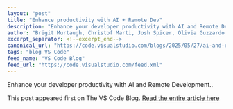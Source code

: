 ```yaml
---
layout: "post"
title: "Enhance productivity with AI + Remote Dev"
description: "Enhance your developer productivity with AI and Remote Development.."
author: "Brigit Murtaugh, Christof Marti, Josh Spicer, Olivia Guzzardo McVicker"
excerpt_separator: <!--excerpt_end-->
canonical_url: "https://code.visualstudio.com/blogs/2025/05/27/ai-and-remote"
tags: "blog VS Code"
feed_name: "VS Code Blog"
feed_url: "https://code.visualstudio.com/feed.xml"
---
```


Enhance your developer productivity with AI and Remote Development..<!--excerpt_end-->

This post appeared first on The VS Code Blog. [Read the entire article here](https://code.visualstudio.com/blogs/2025/05/27/ai-and-remote)
